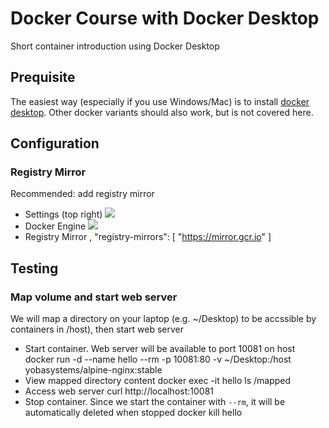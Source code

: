# Docker Course with Docker Desktop

Short container introduction using Docker Desktop

## Prequisite
The easiest way (especially if you use Windows/Mac) is to install [docker desktop](https://docs.docker.com/desktop/). Other docker variants should also work, but is not covered here.

## Configuration

### Registry Mirror
Recommended: add registry mirror
- Settings (top right)
![](https://images2.imgbox.com/c8/4b/YYCStNOG_o.png)
- Docker Engine
![](https://images2.imgbox.com/31/44/CDj7TiMw_o.png)
- Registry Mirror
      ,
      "registry-mirrors": [
        "https://mirror.gcr.io"
      ]

## Testing

### Map volume and start web server

We will map a directory on your laptop (e.g. ~/Desktop) to be accssible by containers in /host), then start web server

- Start container. Web server will be available to port 10081 on host
      docker run -d --name hello --rm -p 10081:80 -v ~/Desktop:/host yobasystems/alpine-nginx:stable
- View mapped directory content
      docker exec -it hello ls /mapped
- Access web server
      curl http://localhost:10081
- Stop container. Since we start the container with `--rm`, it will be automatically deleted when stopped
      docker kill hello
